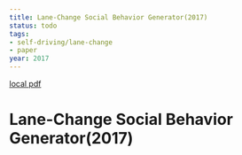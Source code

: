 ```yaml
---
title: Lane-Change Social Behavior Generator(2017)
status: todo
tags:
- self-driving/lane-change
- paper
year: 2017
---
```


[local pdf](../../../pdfs/2017-Lane-Change%20Social%20Behavior%20Generator.pdf)

# Lane-Change Social Behavior Generator(2017)

